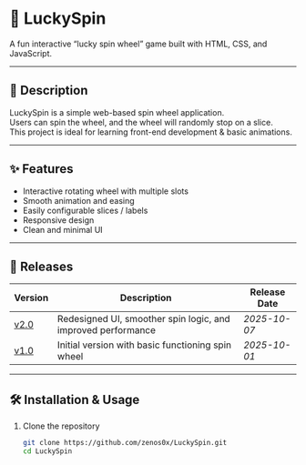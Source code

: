 # 🎯 LuckySpin
 
A fun interactive “lucky spin wheel” game built with HTML, CSS, and JavaScript.
 
---
 
## 📖 Description
 
LuckySpin is a simple web-based spin wheel application.  
Users can spin the wheel, and the wheel will randomly stop on a slice.  
This project is ideal for learning front-end development & basic animations.
 
---
 
## ✨ Features
 
- Interactive rotating wheel with multiple slots  
- Smooth animation and easing  
- Easily configurable slices / labels  
- Responsive design  
- Clean and minimal UI
 
---
 
## 🚀 Releases
 
| Version | Description | Release Date |
|---------|-------------|--------------|
| [v2.0](https://github.com/zenos0x/LuckySpin/releases/tag/v2.0) | Redesigned UI, smoother spin logic, and improved performance | *2025-10-07* |
| [v1.0](https://github.com/zenos0x/LuckySpin/releases/tag/v1.0) | Initial version with basic functioning spin wheel | *2025-10-01* |
 
---
 
## 🛠️ Installation & Usage
 
1. Clone the repository  
   ```bash
   git clone https://github.com/zenos0x/LuckySpin.git
   cd LuckySpin